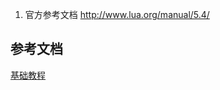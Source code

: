 1. 官方参考文档
http://www.lua.org/manual/5.4/


## 参考文档
[基础教程](https://www.twle.cn/l/yufei/lua53/lua-basic-modules-packages.html)